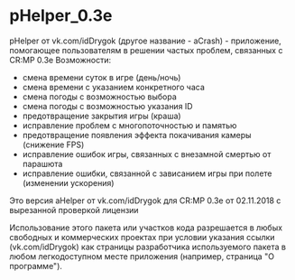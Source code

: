 # pHelper_0.3e
 
pHelper от vk.com/idDrygok (другое название - aCrash) - приложение, помогающее пользователям в решении частых проблем, связанных с CR:MP 0.3e
Возможности:
- смена времени суток в игре (день/ночь)
- смена времени с указанием конкретного часа
- смена погоды с возможностью выбора
- смена погоды с возможностью указания ID
- предотвращение закрытия игры (краша)
- исправление проблем с многопоточностью и памятью
- предотвращение появления эффекта покачивания камеры (снижение FPS)
- исправление ошибок игры, связанных с внезамной смертью от парашюта 
- исправление ошибки, связанной с зависанием игры при полете (изменении ускорения)
	
Это версия aHelper от vk.com/idDrygok для CR:MP 0.3e от 02.11.2018 с вырезанной проверкой лицензии

Использование этого пакета или участков кода разрешается в любых свободных и коммерческих проектах при условии указания ссылки (vk.com/idDrygok) как страницы разработчика используемого пакета в любом легкодоступном месте приложения (например, страница "О программе").